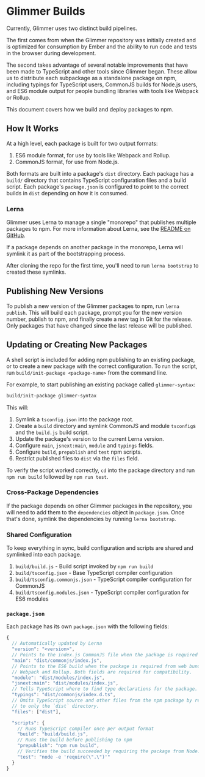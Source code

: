 # Glimmer Builds

Currently, Glimmer uses two distinct build pipelines.

The first comes from when the Glimmer repository was initially created and is
optimized for consumption by Ember and the ability to run code and tests in the
browser during development.

The second takes advantage of several notable improvements that have been made
to TypeScript and other tools since Glimmer began. These allow us to distribute
each subpackage as a standalone package on npm, including typings for TypeScript
users, CommonJS builds for Node.js users, and ES6 module output for people
bundling libraries with tools like Webpack or Rollup.

This document covers how we build and deploy packages to npm.

## How It Works

At a high level, each package is built for two output formats:

1. ES6 module format, for use by tools like Webpack and Rollup.
2. CommonJS format, for use from Node.js.

Both formats are built into a package's `dist` directory. Each package has a
`build/` directory that contains TypeScript configuration files and a build
script. Each package's `package.json` is configured to point to the correct
builds in `dist` depending on how it is consumed.

### Lerna

Glimmer uses Lerna to manage a single "monorepo" that publishes multiple
packages to npm. For more information about Lerna, see the [README on
GitHub](https://github.com/lerna/lerna).

If a package depends on another package in the monorepo, Lerna will symlink it as part
of the bootstrapping process.

After cloning the repo for the first time, you'll need to run `lerna bootstrap` to created
these symlinks.

## Publishing New Versions

To publish a new version of the Glimmer packages to npm, run `lerna publish`.
This will build each package, prompt you for the new version number, publish to
npm, and finally create a new tag in Git for the release. Only packages that
have changed since the last release will be published.

## Updating or Creating New Packages

A shell script is included for adding npm publishing to an existing package, or
to create a new package with the correct configuration. To run the script, run
`build/init-package <package-name>` from the command line.

For example, to start publishing an existing package called `glimmer-syntax`:

```sh
build/init-package glimmer-syntax
```

This will:

1. Symlink a `tsconfig.json` into the package root.
2. Create a `build` directory and symlink CommonJS and module `tsconfig`s and
   the `build.js` build script.
3. Update the package's version to the current Lerna version.
4. Configure `main`, `jsnext:main`, `module` and `typings` fields.
5. Configure `build`, `prepublish` and `test` npm scripts.
6. Restrict published files to `dist` via the `files` field.

To verify the script worked correctly, `cd` into the package directory and run
`npm run build` followed by `npm run test`.

### Cross-Package Dependencies

If the package depends on other Glimmer packages in the repository, you will
need to add them to the `dependencies` object in `package.json`. Once that's done,
symlink the dependencies by running `lerna bootstrap`.

### Shared Configuration

To keep everything in sync, build configuration and scripts are shared and
symlinked into each package.

1. `build/build.js` - Build script invoked by `npm run build`
2. `build/tsconfig.json` - Base TypeScript compiler configuration
3. `build/tsconfig.commonjs.json` - TypeScript compiler configuration for CommonJS
3. `build/tsconfig.modules.json` - TypeScript compiler configuration for ES6 modules

### `package.json`

Each package has its own `package.json` with the following fields:

```js
{
  // Automatically updated by Lerna
  "version": "<version>",
  // Points to the index.js CommonJS file when the package is required from Node.
  "main": "dist/commonjs/index.js",
  // Points to the ES6 build when the package is required from web bundling tools like
  // Webpack and Rollup. Both fields are required for compatibility.
  "module": "dist/modules/index.js",
  "jsnext:main": "dist/modules/index.js",
  // Tells TypeScript where to find type declarations for the package.
  "typings": "dist/commonjs/index.d.ts",
  // Omits TypeScript source and other files from the npm package by restricting published files
  // to only the `dist` directory.
  "files": ["dist"],

  "scripts": {
    // Runs TypeScript compiler once per output format
    "build": "build/build.js",
    // Runs the build before publishing to npm
    "prepublish": "npm run build",
    // Verifies the build succeeded by requiring the package from Node.
    "test": "node -e 'require(\".\")'"
  }
}
```